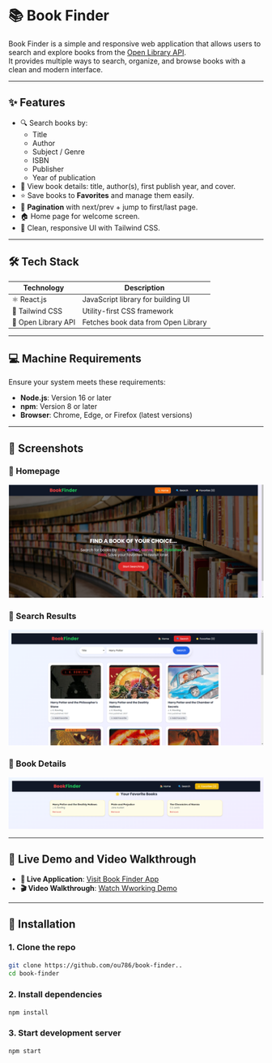 # 📚 Book Finder

Book Finder is a simple and responsive web application that allows users to search and explore books from the [Open Library API](https://openlibrary.org/developers/api).  
It provides multiple ways to search, organize, and browse books with a clean and modern interface.

---

## ✨ Features
- 🔍 Search books by:
  - Title
  - Author
  - Subject / Genre
  - ISBN
  - Publisher
  - Year of publication
- 📖 View book details: title, author(s), first publish year, and cover.
- ⭐ Save books to **Favorites** and manage them easily.
- 📑 **Pagination** with next/prev + jump to first/last page.
- 🏠 Home page for welcome screen.
- 🎨 Clean, responsive UI with Tailwind CSS.

---

## 🛠️ Tech Stack

| Technology          | Description                         |
| ------------------- | ----------------------------------- |
| ⚛️ React.js         | JavaScript library for building UI  |
| 🎨 Tailwind CSS     | Utility-first CSS framework         |
| 📡 Open Library API | Fetches book data from Open Library |

---

## 💻 Machine Requirements

Ensure your system meets these requirements:

- **Node.js**: Version 16 or later
- **npm**: Version 8 or later
- **Browser**: Chrome, Edge, or Firefox (latest versions)


---


## 📸 Screenshots

### 🌟 Homepage

![Homepage Screenshot](src\HomePage.png)

### 🌟 Search Results

![Search Results Screenshot](src\search-bar-results.png)

### 🌟 Book Details

![Favorites Tab Screenshot](src\favorites-tab.png)


---

## 🎥 Live Demo and Video Walkthrough

- **🔗 Live Application**: [Visit Book Finder App]()
- **🎬 Video Walkthrough**: [Watch Wworking Demo]()

---

## 📌 Installation

### 1. Clone the repo
```bash
git clone https://github.com/ou786/book-finder..
cd book-finder
```
### 2. Install dependencies
```bash
npm install
```
### 3. Start development server
```bash
npm start
```
